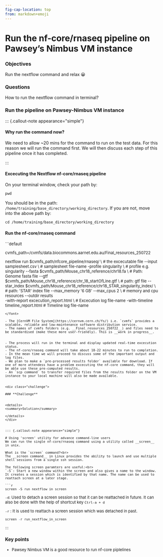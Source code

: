 ```yaml
---
fig-cap-location: top
from: markdown+emoji
---
```


# **Run the nf-core/rnaseq pipeline on Pawsey’s Nimbus VM instance**
  

<div class="objectives">

### **Objectives**
Run the nextflow command and relax :grinning:
</div>  


<div class="questions">

### **Questions**
How to run the nextflow command in terminal?
</div>

### **Run the pipeline on Pawsey-Nimbus VM instance**

::: {.callout-note appearance="simple"}

#### Why run the command now?
We need to allow ~20 mins for the command to run on the test data. For this reason we will run the command first. We will then discuss each step of this pipeline once it has completed. 

:::

#### **Excecuting the Nextflow nf-core/rnaseq pipeline**
On your terminal window, check your path by:
```default
pwd
```
You should be in the path: `/home/training/base_directory/working_directory`. If you are not, move into the above path by:
```default
cd /home/training/base_directory/working_directory
```

#### **Run the nf-core/rnaseq command**
<font size="2.5">
```default

cvmfs_path=/cvmfs/data.biocommons.aarnet.edu.au/Final_resources_250722
  
nextflow run $cvmfs_path/nfcore_pipeline/rnaseq/ \                                    # the excecutable file
    --input samplesheet.csv \                                                         # samplesheet file-name
    -profile singularity \                                                            # profile e.g. singularity
    --fasta $cvmfs_path/Mouse_chr18_reference/chr18.fa \                              # Path: Genome fasta file
    --gtf $cvmfs_path/Mouse_chr18_reference/chr_18_startOfLine.gtf \                  # path: gtf file
    --star_index $cvmfs_path/Mouse_chr18_reference/chr18_STAR_singularity_index/ \    # path: 'STAR' index file
    --max_memory '6 GB' --max_cpus 2 \                                                # memory and cpu resources 
    --outdir results \
    -with-report excecution_report.html \                                             # Excecution log file-name 
    -with-timeline timeline_report.html                                               # Timeline log file-name

```
</font>

- The [CernVM File System](https://cernvm.cern.ch/fs/) i.e. `cvmfs` provides a scalable, reliable and low-maintenance software distribution service.
- The names of cvmfs folders (e.g. __Final_resources_250722__) and files need to be standardised (make these more user-friendly). This is __work in progress__.


- The process will run in the terminal and display updated real-time excecution status.
- The nf-core/rnaseq command will take about 18-22 minutes to run to completion.
- In the mean time we will proceed to discuss some of the important output and log files. 
- We plan to make a `pre-processed results folder` available for download. If one of more attendess have a problem excecuting the nf-core command, they will be able use these pre-computed results.   
- An `scp command` to transfer required files from the results folder on the VM instance to your local machine will also be made available.


<div class="challenge">

### **Challenge**
 
  
<details>
<summary>Solution</summary>

</details>
</div>  


::: {.callout-note appearance="simple"}

# Using 'screen' utility for advance command-line users 
We can run the single nf-core/rnaseq command using a utility called __screen__ in unix.

What is the `screen` command?<br>
The __screen command__ in Linux provides the ability to launch and use multiple shell sessions from a single ssh session. 

The following screen paramters are useful:<br>
`-S`: Start a new window within the screen and also gives a name to the window. 
It creates a session which is identified by that name. The name can be used to reattach screen at a later stage.

```r
screen -S run_nextflow_in_screen
```

`-d`: Used to detach a screen session so that it can be reattached in future. 
It can also be done with the help of shortcut key ```Ctrl-a + d```


`-r` : It is used to reattach a screen session which was detached in past.
```r
screen -r run_nextflow_in_screen
```
:::








<div class="keypoints">

### **Key points**
- Pawsey Nimbus VM is a good resource to run nf-core piplelines
</div>  



  
